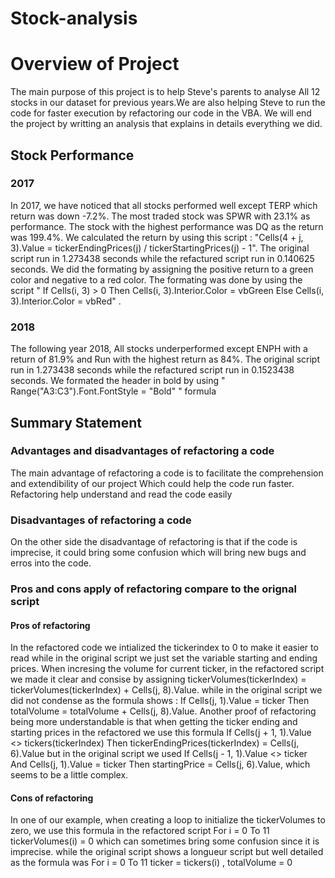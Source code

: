 # Stock-analysis
# Overview of Project
The main purpose of this project is to help Steve's parents to analyse All 12 stocks in our dataset for previous years.We are also helping Steve to run the code for faster execution by refactoring our code in the VBA. We will end the project by writting an analysis that explains in details everything we did. 
## Stock Performance
### 2017
In 2017, we have noticed that all stocks performed well except TERP which return was down -7.2%. The most traded stock was SPWR with 23.1% as performance. The stock with the highest performance was DQ as the return was 199.4%. We calculated the return by using this script : "Cells(4 + j, 3).Value = tickerEndingPrices(j) / tickerStartingPrices(j) - 1". The original script run in 1.273438 seconds while the refactured script run in 0.140625 seconds. We did the formating by assigning the positive return to a green color and negative to a red color. The formating was done by using the script " If Cells(i, 3) > 0 Then Cells(i, 3).Interior.Color = vbGreen Else Cells(i, 3).Interior.Color = vbRed" . 
### 2018
The following year 2018, All stocks underperformed except ENPH with a return of 81.9% and Run with the highest return as 84%. The original script run in 1.273438 seconds while the refactured script run in 0.1523438 seconds. We formated the header in bold by using " Range("A3:C3").Font.FontStyle = "Bold" " formula
## Summary Statement 
### Advantages and disadvantages of refactoring a code
The main advantage of refactoring a code is to facilitate the comprehension and extendibility of our project Which could help the code run faster. Refactoring help understand and read the code easily 
### Disadvantages of refactoring a code 
On the other side the disadvantage of refactoring is that if the code is imprecise, it could bring some confusion which will bring new bugs and erros into the code. 
### Pros and cons apply of refactoring compare to the orignal script
#### Pros of refactoring 
In the refactored code we intialized the tickerindex to 0 to make it easier to read while in the original script we just set the variable starting and ending prices. When incresing the volume for current ticker, in the refactored script  we made it clear and consise by assigning tickerVolumes(tickerIndex) = tickerVolumes(tickerIndex) + Cells(j, 8).Value. while in the original script we did not condense as the formula shows : If Cells(j, 1).Value = ticker Then totalVolume = totalVolume + Cells(j, 8).Value. Another proof of refactoring being more understandable is that when getting the ticker ending and starting prices in the refactored we use this formula If Cells(j + 1, 1).Value <> tickers(tickerIndex) Then tickerEndingPrices(tickerIndex) = Cells(j, 6).Value but in the original script we used If Cells(j - 1, 1).Value <> ticker And Cells(j, 1).Value = ticker Then startingPrice = Cells(j, 6).Value, which seems to be a little complex. 
#### Cons of refactoring 
In one of our example, when creating a loop to initialize the tickerVolumes to zero, we use this formula in the refactored script   For i = 0 To 11 tickerVolumes(i) = 0 which can sometimes bring some confusion since it is imprecise. while the original script shows a longueur script but well detailed as the formula was For i = 0 To 11 ticker = tickers(i) , totalVolume = 0
